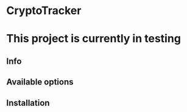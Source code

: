 # CryptoTracker

# This project is currently in testing

## Info

## Available options

## Installation
